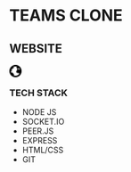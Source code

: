 # TEAMS CLONE

## WEBSITE
[<img align="left" alt="codeSTACKr.com" width="22px" src="https://raw.githubusercontent.com/iconic/open-iconic/master/svg/globe.svg" />][website]

[website]: https://teams-clone-vishakha.herokuapp.com/

<br>

### TECH STACK
- NODE JS
- SOCKET.IO
- PEER.JS
- EXPRESS
- HTML/CSS
- GIT